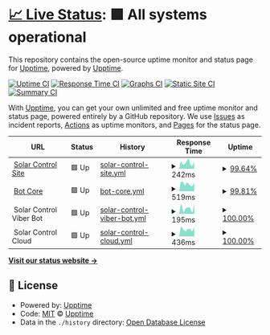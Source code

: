 # [📈 Live Status](https://status.solar-control.tech): <!--live status--> **🟩 All systems operational**

This repository contains the open-source uptime monitor and status page for [Upptime](https://upptime.js.org), powered by [Upptime](https://github.com/upptime/upptime).

[![Uptime CI](https://github.com/markFieldman/solar-control-status/workflows/Uptime%20CI/badge.svg)](https://github.com/markFieldman/solar-control-status/actions?query=workflow%3A%22Uptime+CI%22)
[![Response Time CI](https://github.com/markFieldman/solar-control-status/workflows/Response%20Time%20CI/badge.svg)](https://github.com/markFieldman/solar-control-status/actions?query=workflow%3A%22Response+Time+CI%22)
[![Graphs CI](https://github.com/markFieldman/solar-control-status/workflows/Graphs%20CI/badge.svg)](https://github.com/markFieldman/solar-control-status/actions?query=workflow%3A%22Graphs+CI%22)
[![Static Site CI](https://github.com/markFieldman/solar-control-status/workflows/Static%20Site%20CI/badge.svg)](https://github.com/markFieldman/solar-control-status/actions?query=workflow%3A%22Static+Site+CI%22)
[![Summary CI](https://github.com/markFieldman/solar-control-status/workflows/Summary%20CI/badge.svg)](https://github.com/markFieldman/solar-control-status/actions?query=workflow%3A%22Summary+CI%22)

With [Upptime](https://upptime.js.org), you can get your own unlimited and free uptime monitor and status page, powered entirely by a GitHub repository. We use [Issues](https://github.com/upptime/upptime/issues) as incident reports, [Actions](https://github.com/markFieldman/solar-control-status/actions) as uptime monitors, and [Pages](https://status.solar-control.tech) for the status page.

<!--start: status pages-->
<!-- This summary is generated by Upptime (https://github.com/upptime/upptime) -->
<!-- Do not edit this manually, your changes will be overwritten -->
<!-- prettier-ignore -->
| URL | Status | History | Response Time | Uptime |
| --- | ------ | ------- | ------------- | ------ |
| <img alt="" src="https://favicons.githubusercontent.com/www.solar-control.tech" height="13"> [Solar Control Site](https://www.solar-control.tech) | 🟩 Up | [solar-control-site.yml](https://github.com/markFieldman/solar-control-status/commits/HEAD/history/solar-control-site.yml) | <details><summary><img alt="Response time graph" src="./graphs/solar-control-site/response-time-week.png" height="20"> 242ms</summary><br><a href="https://status.solar-control.tech/history/solar-control-site"><img alt="Response time 239" src="https://img.shields.io/endpoint?url=https%3A%2F%2Fraw.githubusercontent.com%2FmarkFieldman%2Fsolar-control-status%2FHEAD%2Fapi%2Fsolar-control-site%2Fresponse-time.json"></a><br><a href="https://status.solar-control.tech/history/solar-control-site"><img alt="24-hour response time 238" src="https://img.shields.io/endpoint?url=https%3A%2F%2Fraw.githubusercontent.com%2FmarkFieldman%2Fsolar-control-status%2FHEAD%2Fapi%2Fsolar-control-site%2Fresponse-time-day.json"></a><br><a href="https://status.solar-control.tech/history/solar-control-site"><img alt="7-day response time 242" src="https://img.shields.io/endpoint?url=https%3A%2F%2Fraw.githubusercontent.com%2FmarkFieldman%2Fsolar-control-status%2FHEAD%2Fapi%2Fsolar-control-site%2Fresponse-time-week.json"></a><br><a href="https://status.solar-control.tech/history/solar-control-site"><img alt="30-day response time 241" src="https://img.shields.io/endpoint?url=https%3A%2F%2Fraw.githubusercontent.com%2FmarkFieldman%2Fsolar-control-status%2FHEAD%2Fapi%2Fsolar-control-site%2Fresponse-time-month.json"></a><br><a href="https://status.solar-control.tech/history/solar-control-site"><img alt="1-year response time 240" src="https://img.shields.io/endpoint?url=https%3A%2F%2Fraw.githubusercontent.com%2FmarkFieldman%2Fsolar-control-status%2FHEAD%2Fapi%2Fsolar-control-site%2Fresponse-time-year.json"></a></details> | <details><summary><a href="https://status.solar-control.tech/history/solar-control-site">99.64%</a></summary><a href="https://status.solar-control.tech/history/solar-control-site"><img alt="All-time uptime 99.46%" src="https://img.shields.io/endpoint?url=https%3A%2F%2Fraw.githubusercontent.com%2FmarkFieldman%2Fsolar-control-status%2FHEAD%2Fapi%2Fsolar-control-site%2Fuptime.json"></a><br><a href="https://status.solar-control.tech/history/solar-control-site"><img alt="24-hour uptime 97.51%" src="https://img.shields.io/endpoint?url=https%3A%2F%2Fraw.githubusercontent.com%2FmarkFieldman%2Fsolar-control-status%2FHEAD%2Fapi%2Fsolar-control-site%2Fuptime-day.json"></a><br><a href="https://status.solar-control.tech/history/solar-control-site"><img alt="7-day uptime 99.64%" src="https://img.shields.io/endpoint?url=https%3A%2F%2Fraw.githubusercontent.com%2FmarkFieldman%2Fsolar-control-status%2FHEAD%2Fapi%2Fsolar-control-site%2Fuptime-week.json"></a><br><a href="https://status.solar-control.tech/history/solar-control-site"><img alt="30-day uptime 99.92%" src="https://img.shields.io/endpoint?url=https%3A%2F%2Fraw.githubusercontent.com%2FmarkFieldman%2Fsolar-control-status%2FHEAD%2Fapi%2Fsolar-control-site%2Fuptime-month.json"></a><br><a href="https://status.solar-control.tech/history/solar-control-site"><img alt="1-year uptime 99.26%" src="https://img.shields.io/endpoint?url=https%3A%2F%2Fraw.githubusercontent.com%2FmarkFieldman%2Fsolar-control-status%2FHEAD%2Fapi%2Fsolar-control-site%2Fuptime-year.json"></a></details>
| <img alt="" src="https://favicons.githubusercontent.com/botapi.solar-control.tech" height="13"> [Bot Core](https://botapi.solar-control.tech) | 🟩 Up | [bot-core.yml](https://github.com/markFieldman/solar-control-status/commits/HEAD/history/bot-core.yml) | <details><summary><img alt="Response time graph" src="./graphs/bot-core/response-time-week.png" height="20"> 519ms</summary><br><a href="https://status.solar-control.tech/history/bot-core"><img alt="Response time 520" src="https://img.shields.io/endpoint?url=https%3A%2F%2Fraw.githubusercontent.com%2FmarkFieldman%2Fsolar-control-status%2FHEAD%2Fapi%2Fbot-core%2Fresponse-time.json"></a><br><a href="https://status.solar-control.tech/history/bot-core"><img alt="24-hour response time 491" src="https://img.shields.io/endpoint?url=https%3A%2F%2Fraw.githubusercontent.com%2FmarkFieldman%2Fsolar-control-status%2FHEAD%2Fapi%2Fbot-core%2Fresponse-time-day.json"></a><br><a href="https://status.solar-control.tech/history/bot-core"><img alt="7-day response time 519" src="https://img.shields.io/endpoint?url=https%3A%2F%2Fraw.githubusercontent.com%2FmarkFieldman%2Fsolar-control-status%2FHEAD%2Fapi%2Fbot-core%2Fresponse-time-week.json"></a><br><a href="https://status.solar-control.tech/history/bot-core"><img alt="30-day response time 535" src="https://img.shields.io/endpoint?url=https%3A%2F%2Fraw.githubusercontent.com%2FmarkFieldman%2Fsolar-control-status%2FHEAD%2Fapi%2Fbot-core%2Fresponse-time-month.json"></a><br><a href="https://status.solar-control.tech/history/bot-core"><img alt="1-year response time 524" src="https://img.shields.io/endpoint?url=https%3A%2F%2Fraw.githubusercontent.com%2FmarkFieldman%2Fsolar-control-status%2FHEAD%2Fapi%2Fbot-core%2Fresponse-time-year.json"></a></details> | <details><summary><a href="https://status.solar-control.tech/history/bot-core">99.81%</a></summary><a href="https://status.solar-control.tech/history/bot-core"><img alt="All-time uptime 98.89%" src="https://img.shields.io/endpoint?url=https%3A%2F%2Fraw.githubusercontent.com%2FmarkFieldman%2Fsolar-control-status%2FHEAD%2Fapi%2Fbot-core%2Fuptime.json"></a><br><a href="https://status.solar-control.tech/history/bot-core"><img alt="24-hour uptime 98.65%" src="https://img.shields.io/endpoint?url=https%3A%2F%2Fraw.githubusercontent.com%2FmarkFieldman%2Fsolar-control-status%2FHEAD%2Fapi%2Fbot-core%2Fuptime-day.json"></a><br><a href="https://status.solar-control.tech/history/bot-core"><img alt="7-day uptime 99.81%" src="https://img.shields.io/endpoint?url=https%3A%2F%2Fraw.githubusercontent.com%2FmarkFieldman%2Fsolar-control-status%2FHEAD%2Fapi%2Fbot-core%2Fuptime-week.json"></a><br><a href="https://status.solar-control.tech/history/bot-core"><img alt="30-day uptime 99.96%" src="https://img.shields.io/endpoint?url=https%3A%2F%2Fraw.githubusercontent.com%2FmarkFieldman%2Fsolar-control-status%2FHEAD%2Fapi%2Fbot-core%2Fuptime-month.json"></a><br><a href="https://status.solar-control.tech/history/bot-core"><img alt="1-year uptime 98.49%" src="https://img.shields.io/endpoint?url=https%3A%2F%2Fraw.githubusercontent.com%2FmarkFieldman%2Fsolar-control-status%2FHEAD%2Fapi%2Fbot-core%2Fuptime-year.json"></a></details>
| <img alt="" src="https://favicons.githubusercontent.com/null" height="13"> Solar Control Viber Bot | 🟩 Up | [solar-control-viber-bot.yml](https://github.com/markFieldman/solar-control-status/commits/HEAD/history/solar-control-viber-bot.yml) | <details><summary><img alt="Response time graph" src="./graphs/solar-control-viber-bot/response-time-week.png" height="20"> 195ms</summary><br><a href="https://status.solar-control.tech/history/solar-control-viber-bot"><img alt="Response time 306" src="https://img.shields.io/endpoint?url=https%3A%2F%2Fraw.githubusercontent.com%2FmarkFieldman%2Fsolar-control-status%2FHEAD%2Fapi%2Fsolar-control-viber-bot%2Fresponse-time.json"></a><br><a href="https://status.solar-control.tech/history/solar-control-viber-bot"><img alt="24-hour response time 339" src="https://img.shields.io/endpoint?url=https%3A%2F%2Fraw.githubusercontent.com%2FmarkFieldman%2Fsolar-control-status%2FHEAD%2Fapi%2Fsolar-control-viber-bot%2Fresponse-time-day.json"></a><br><a href="https://status.solar-control.tech/history/solar-control-viber-bot"><img alt="7-day response time 195" src="https://img.shields.io/endpoint?url=https%3A%2F%2Fraw.githubusercontent.com%2FmarkFieldman%2Fsolar-control-status%2FHEAD%2Fapi%2Fsolar-control-viber-bot%2Fresponse-time-week.json"></a><br><a href="https://status.solar-control.tech/history/solar-control-viber-bot"><img alt="30-day response time 391" src="https://img.shields.io/endpoint?url=https%3A%2F%2Fraw.githubusercontent.com%2FmarkFieldman%2Fsolar-control-status%2FHEAD%2Fapi%2Fsolar-control-viber-bot%2Fresponse-time-month.json"></a><br><a href="https://status.solar-control.tech/history/solar-control-viber-bot"><img alt="1-year response time 209" src="https://img.shields.io/endpoint?url=https%3A%2F%2Fraw.githubusercontent.com%2FmarkFieldman%2Fsolar-control-status%2FHEAD%2Fapi%2Fsolar-control-viber-bot%2Fresponse-time-year.json"></a></details> | <details><summary><a href="https://status.solar-control.tech/history/solar-control-viber-bot">100.00%</a></summary><a href="https://status.solar-control.tech/history/solar-control-viber-bot"><img alt="All-time uptime 99.96%" src="https://img.shields.io/endpoint?url=https%3A%2F%2Fraw.githubusercontent.com%2FmarkFieldman%2Fsolar-control-status%2FHEAD%2Fapi%2Fsolar-control-viber-bot%2Fuptime.json"></a><br><a href="https://status.solar-control.tech/history/solar-control-viber-bot"><img alt="24-hour uptime 100.00%" src="https://img.shields.io/endpoint?url=https%3A%2F%2Fraw.githubusercontent.com%2FmarkFieldman%2Fsolar-control-status%2FHEAD%2Fapi%2Fsolar-control-viber-bot%2Fuptime-day.json"></a><br><a href="https://status.solar-control.tech/history/solar-control-viber-bot"><img alt="7-day uptime 100.00%" src="https://img.shields.io/endpoint?url=https%3A%2F%2Fraw.githubusercontent.com%2FmarkFieldman%2Fsolar-control-status%2FHEAD%2Fapi%2Fsolar-control-viber-bot%2Fuptime-week.json"></a><br><a href="https://status.solar-control.tech/history/solar-control-viber-bot"><img alt="30-day uptime 99.91%" src="https://img.shields.io/endpoint?url=https%3A%2F%2Fraw.githubusercontent.com%2FmarkFieldman%2Fsolar-control-status%2FHEAD%2Fapi%2Fsolar-control-viber-bot%2Fuptime-month.json"></a><br><a href="https://status.solar-control.tech/history/solar-control-viber-bot"><img alt="1-year uptime 99.97%" src="https://img.shields.io/endpoint?url=https%3A%2F%2Fraw.githubusercontent.com%2FmarkFieldman%2Fsolar-control-status%2FHEAD%2Fapi%2Fsolar-control-viber-bot%2Fuptime-year.json"></a></details>
| <img alt="" src="https://favicons.githubusercontent.com/null" height="13"> Solar Control Cloud | 🟩 Up | [solar-control-cloud.yml](https://github.com/markFieldman/solar-control-status/commits/HEAD/history/solar-control-cloud.yml) | <details><summary><img alt="Response time graph" src="./graphs/solar-control-cloud/response-time-week.png" height="20"> 436ms</summary><br><a href="https://status.solar-control.tech/history/solar-control-cloud"><img alt="Response time 443" src="https://img.shields.io/endpoint?url=https%3A%2F%2Fraw.githubusercontent.com%2FmarkFieldman%2Fsolar-control-status%2FHEAD%2Fapi%2Fsolar-control-cloud%2Fresponse-time.json"></a><br><a href="https://status.solar-control.tech/history/solar-control-cloud"><img alt="24-hour response time 565" src="https://img.shields.io/endpoint?url=https%3A%2F%2Fraw.githubusercontent.com%2FmarkFieldman%2Fsolar-control-status%2FHEAD%2Fapi%2Fsolar-control-cloud%2Fresponse-time-day.json"></a><br><a href="https://status.solar-control.tech/history/solar-control-cloud"><img alt="7-day response time 436" src="https://img.shields.io/endpoint?url=https%3A%2F%2Fraw.githubusercontent.com%2FmarkFieldman%2Fsolar-control-status%2FHEAD%2Fapi%2Fsolar-control-cloud%2Fresponse-time-week.json"></a><br><a href="https://status.solar-control.tech/history/solar-control-cloud"><img alt="30-day response time 465" src="https://img.shields.io/endpoint?url=https%3A%2F%2Fraw.githubusercontent.com%2FmarkFieldman%2Fsolar-control-status%2FHEAD%2Fapi%2Fsolar-control-cloud%2Fresponse-time-month.json"></a><br><a href="https://status.solar-control.tech/history/solar-control-cloud"><img alt="1-year response time 441" src="https://img.shields.io/endpoint?url=https%3A%2F%2Fraw.githubusercontent.com%2FmarkFieldman%2Fsolar-control-status%2FHEAD%2Fapi%2Fsolar-control-cloud%2Fresponse-time-year.json"></a></details> | <details><summary><a href="https://status.solar-control.tech/history/solar-control-cloud">100.00%</a></summary><a href="https://status.solar-control.tech/history/solar-control-cloud"><img alt="All-time uptime 98.91%" src="https://img.shields.io/endpoint?url=https%3A%2F%2Fraw.githubusercontent.com%2FmarkFieldman%2Fsolar-control-status%2FHEAD%2Fapi%2Fsolar-control-cloud%2Fuptime.json"></a><br><a href="https://status.solar-control.tech/history/solar-control-cloud"><img alt="24-hour uptime 100.00%" src="https://img.shields.io/endpoint?url=https%3A%2F%2Fraw.githubusercontent.com%2FmarkFieldman%2Fsolar-control-status%2FHEAD%2Fapi%2Fsolar-control-cloud%2Fuptime-day.json"></a><br><a href="https://status.solar-control.tech/history/solar-control-cloud"><img alt="7-day uptime 100.00%" src="https://img.shields.io/endpoint?url=https%3A%2F%2Fraw.githubusercontent.com%2FmarkFieldman%2Fsolar-control-status%2FHEAD%2Fapi%2Fsolar-control-cloud%2Fuptime-week.json"></a><br><a href="https://status.solar-control.tech/history/solar-control-cloud"><img alt="30-day uptime 100.00%" src="https://img.shields.io/endpoint?url=https%3A%2F%2Fraw.githubusercontent.com%2FmarkFieldman%2Fsolar-control-status%2FHEAD%2Fapi%2Fsolar-control-cloud%2Fuptime-month.json"></a><br><a href="https://status.solar-control.tech/history/solar-control-cloud"><img alt="1-year uptime 98.89%" src="https://img.shields.io/endpoint?url=https%3A%2F%2Fraw.githubusercontent.com%2FmarkFieldman%2Fsolar-control-status%2FHEAD%2Fapi%2Fsolar-control-cloud%2Fuptime-year.json"></a></details>

<!--end: status pages-->

[**Visit our status website →**](https://status.solar-control.tech)

## 📄 License

- Powered by: [Upptime](https://github.com/upptime/upptime)
- Code: [MIT](./LICENSE) © [Upptime](https://upptime.js.org)
- Data in the `./history` directory: [Open Database License](https://opendatacommons.org/licenses/odbl/1-0/)
